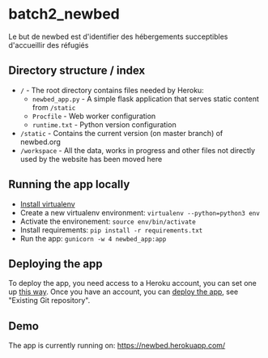 # batch2_newbed
Le but de newbed est d'identifier des hébergements succeptibles d'accueillir des réfugiés

## Directory structure / index

* ```/``` - The root directory contains files needed by Heroku:
  * ```newbed_app.py``` - A simple flask application that serves static content from ```/static```
  * ```Procfile``` - Web worker configuration
  * ```runtime.txt``` - Python version configuration
* ```/static``` - Contains the current version (on master branch) of newbed.org
* ```/workspace``` - All the data, works in progress and other files not directly
  used by the website has been moved here

## Running the app locally
* [Install virtualenv][venv]
* Create a new virtualenv environment: ```virtualenv --python=python3 env```
* Activate the environement: ```source env/bin/activate```
* Install requirements: ```pip install -r requirements.txt```
* Run the app: ```gunicorn -w 4 newbed_app:app```

## Deploying the app
To deploy the app, you need access to a Heroku account, you can set one up [this way][setup].
Once you have an account, you can [deploy the app][deploy], see "Existing Git repository".

## Demo
The app is currently running on:
https://newbed.herokuapp.com/

[venv]: https://virtualenv.pypa.io/en/stable/
[setup]: https://devcenter.heroku.com/articles/getting-started-with-python#introduction
[deploy]: https://dashboard.heroku.com/apps/newbed/deploy/heroku-git
